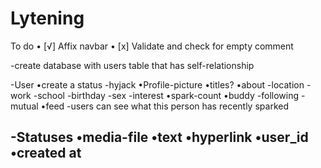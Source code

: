 # Lytening

To do
  • [√] Affix navbar
  • [x] Validate and check for empty comment  

-create database with users table that has self-relationship

-User
  •create a status
    -hyjack
  •Profile-picture
  •titles?
  •about
    -location
    -work
    -school
    -birthday
    -sex
    -interest
  •spark-count
  •buddy
    -following
    -mutual
  •feed
    -users can see what this person has recently       sparked

-Statuses
  •media-file
  •text
  •hyperlink
  •user_id
  •created at
-
